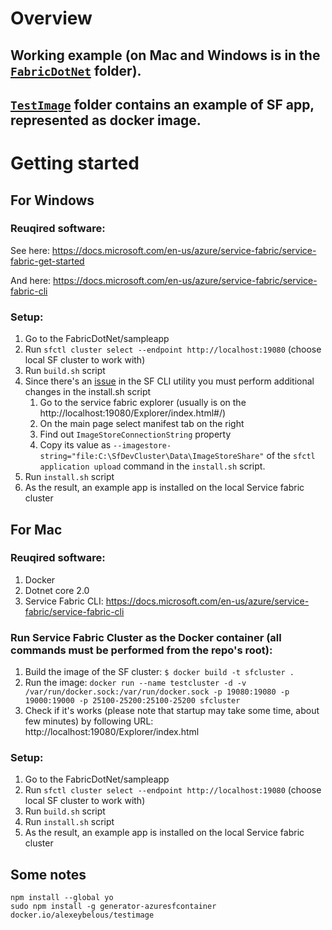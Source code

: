 # Overview
## Working example (on Mac and Windows is in the [`FabricDotNet`](./FabricDotNet) folder).
## [`TestImage`](./TestImage) folder contains an example of SF app, represented as docker image.

# Getting started
## For Windows
### Reuqired software:
See here: https://docs.microsoft.com/en-us/azure/service-fabric/service-fabric-get-started

And here: https://docs.microsoft.com/en-us/azure/service-fabric/service-fabric-cli

### Setup:
1. Go to the FabricDotNet/sampleapp
1. Run `sfctl cluster select --endpoint http://localhost:19080` (choose local SF cluster to work with)
1. Run `build.sh` script
1. Since there's an [issue](https://github.com/Microsoft/service-fabric-cli/issues/51) in the SF CLI utility you must perform additional changes in the install.sh script
    1. Go to the service fabric explorer (usually is on the http://localhost:19080/Explorer/index.html#/)
    1. On the main page select manifest tab on the right
    1. Find out `ImageStoreConnectionString` property
    1. Copy its value as `--imagestore-string="file:C:\SfDevCluster\Data\ImageStoreShare"` of the `sfctl application upload` command in the `install.sh` script.
1. Run `install.sh` script
1. As the result, an example app is installed on the local Service fabric cluster


## For Mac
### Reuqired software:
1. Docker
1. Dotnet core 2.0
1. Service Fabric CLI: https://docs.microsoft.com/en-us/azure/service-fabric/service-fabric-cli

### Run Service Fabric Cluster as the Docker container (all commands must be performed from the repo's root):
1. Build the image of the SF cluster: `$ docker build -t sfcluster . `
1. Run the image: `docker run --name testcluster -d -v /var/run/docker.sock:/var/run/docker.sock -p 19080:19080 -p 19000:19000 -p 25100-25200:25100-25200 sfcluster`
1. Check if it's works (please note that startup may take some time, about few minutes) by following URL: http://localhost:19080/Explorer/index.html

### Setup:
1. Go to the FabricDotNet/sampleapp
1. Run `sfctl cluster select --endpoint http://localhost:19080` (choose local SF cluster to work with)
1. Run `build.sh` script
1. Run `install.sh` script
1. As the result, an example app is installed on the local Service fabric cluster




## Some notes

```
npm install --global yo
sudo npm install -g generator-azuresfcontainer
docker.io/alexeybelous/testimage
```
